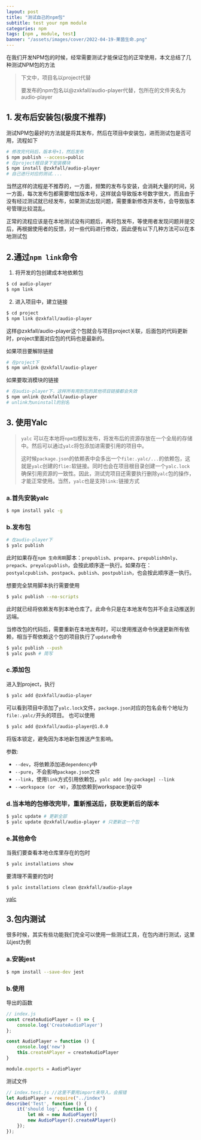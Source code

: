 ```yaml
---
layout: post
title: "测试自己的npm包"
subtitle: test your npm module
categories: npm
tags: [npm , module, test]
banner: "/assets/images/cover/2022-04-19-莱茵生命.png"
---
```


在我们开发NPM包的时候，经常需要测试才能保证包的正常使用，本文总结了几种测试NPM包的方法

<!--more-->

> 下文中，项目名以project代替
>
> 要发布的npm包名以@zxkfall/audio-player代替，包所在的文件夹名为audio-player

## 1. 发布后安装包(极度不推荐)

测试NPM包最好的方法就是将其发布，然后在项目中安装包，进而测试包是否可用，流程如下

```bash
# 修改完代码后，版本号+1，然后发布
$ npm publish --access=public
# 在project根目录下安装模块
$ npm install @zxkfall/audio-player
# 自己进行对应的测试....
```

当然这样的流程是不推荐的，一方面，频繁的发布与安装，会消耗大量的时间，另一方面，每次发布包都需要增加版本号，这样就会导致版本号数字很大，而且由于没有经过测试就已经发布，如果测试出现问题，需要重新修改并发布，会导致版本号管理比较混乱。

正常的流程应该是在本地测试没有问题后，再将包发布，等使用者发现问题并提交后，再根据使用者的反馈，对一些代码进行修改，因此便有以下几种方法可以在本地测试包

## 2.通过`npm link`命令

1. 将开发的包创建成本地依赖包

```bash
$ cd audio-player
$ npm link
```

2. 进入项目中，建立链接

```bash
$ cd project
$ npm link @zxkfall/audio-player
```

这样@zxkfall/audio-player这个包就会与项目project关联，后面包的代码更新时，project里面对应包的代码也是最新的。

如果项目要解除链接

```bash
# 在project下
$ npm unlink @zxkfall/audio-player
```

如果要取消模块的链接

```bash
# 在audio-player下，这样所有用到包的其他项目链接都会失效
$ npm unlink @zxkfall/audio-player
# unlink为uninstall的别名
```

## 3. 使用Yalc

> `yalc` 可以在本地将`npm包`模拟发布，将发布后的资源存放在一个全局的存储中。然后可以通过`yalc`将包添加进需要引用的项目中。
>
> 这时候`package.json`的依赖表中会多出一个`file:.yalc/...`的依赖包，这就是`yalc`创建的`flie:`软链接。同时也会在项目根目录创建一个`yalc.lock`确保引用资源的一致性。因此，测试完项目还需要执行删除`yalc`包的操作，才能正常使用。当然，`yalc`也是支持`link:`链接方式

### a.首先安装yalc

```bash
$ npm install yalc -g
```

### b.发布包

```bash
# 在audio-player下
$ yalc publish
```

此时如果存在`npm 生命周期`脚本：`prepublish`、`prepare`、`prepublishOnly`、`prepack`、`preyalcpublish`，会按此顺序逐一执行。如果存在：`postyalcpublish`、`postpack`、`publish`、`postpublish`，也会按此顺序逐一执行。

想要完全禁用脚本执行需要使用

```bash
$ yalc publish --no-scripts
```

此时就已经将依赖发布到本地仓库了。此命令只是在本地发布包并不会主动推送到远端。

当修改包的代码后，需要重新在本地发布时，可以使用推送命令快速更新所有依赖，相当于帮依赖这个包的项目执行了`update`命令

```bash
$ yalc publish --push
$ yalc push # 简写
```

### c.添加包

进入到project，执行

```bash
$ yalc add @zxkfall/audio-player
```

可以看到项目中添加了`yalc.lock`文件，`package.json`对应的包名会有个地址为`file:.yalc/`开头的项目。
也可以使用

```bash
$ yalc add @zxkfall/audio-player@1.0.0
```

将版本锁定，避免因为本地新包推送产生影响。

参数:

- `--dev`，将依赖添加进`dependency`中
- `--pure`，不会影响`package.json`文件
- `--link`，使用`link`方式引用依赖包，`yalc add [my-package] --link`
- `--workspace (or -W)`，添加依赖到workspace:协议中

### d.当本地的包修改完毕，重新推送后，获取更新后的版本

```bash
$ yalc update # 更新全部
$ yalc update @zxkfall/audio-player # 只更新这一个包
```

### e.其他命令

当我们要查看本地仓库里存在的包时

```bash
$ yalc installations show
```

要清理不需要的包时

```bash
$ yalc installations clean @zxkfall/audio-playe
```

[yalc](https://github.com/wclr/yalc)

## 3.包内测试

很多时候，其实有些功能我们完全可以使用一些测试工具，在包内进行测试，这里以jest为例

### a.安装jest

```bash
$ npm install --save-dev jest
```

### b.使用

导出的函数

```js
// index.js
const createAudioPlayer = () => {
    console.log('CreateAudioPlayer')
};

const AudioPlayer = function () {
    console.log('new')
    this.createAPlayer = createAudioPlayer
}

module.exports = AudioPlayer
```

测试文件

```js
// index.test.js //这里不要用import来导入，会报错
let AudioPlayer = require("../index")
describe('Test', function () {
    it('should log', function () {
        let mk = new AudioPlayer()
        new AudioPlayer().createAPlayer()
    });
});
```



